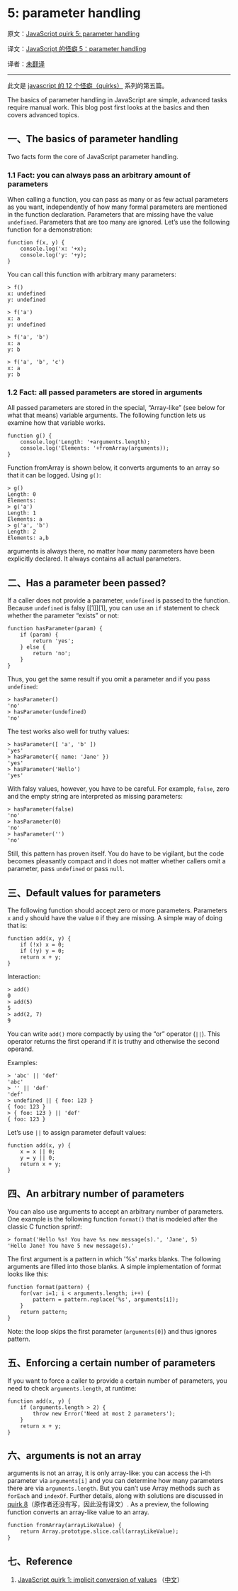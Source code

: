 5: parameter handling
==============

原文：[JavaScript quirk 5: parameter handling](http://www.2ality.com/2013/04/quirk-automatic-globals.html)

译文：[JavaScript 的怪癖 5：parameter handling](#)

译者：[未翻译]()

----------------------------------------------------

此文是 [javascript 的 12 个怪癖（quirks）](http://justjavac.com/javascript/2013/04/08/12-javascript-quirks.html) 系列的第五篇。

The basics of parameter handling in JavaScript are simple, advanced tasks require manual work. 
This blog post first looks at the basics and then covers advanced topics.

## 一、The basics of parameter handling

Two facts form the core of JavaScript parameter handling.

### 1.1 Fact: you can always pass an arbitrary amount of parameters

When calling a function, you can pass as many or as few actual parameters as you want, 
independently of how many formal parameters are mentioned in the function declaration. 
Parameters that are missing have the value `undefined`. 
Parameters that are too many are ignored. 
Let’s use the following function for a demonstration:

    function f(x, y) {
        console.log('x: '+x);
        console.log('y: '+y);
    }

You can call this function with arbitrary many parameters:

    > f()
    x: undefined
    y: undefined

    > f('a')
    x: a
    y: undefined

    > f('a', 'b')
    x: a
    y: b

    > f('a', 'b', 'c')
    x: a
    y: b

### 1.2 Fact: all passed parameters are stored in arguments

All passed parameters are stored in the special, “Array-like” (see below for what that means) variable arguments. 
The following function lets us examine how that variable works.

    function g() {
        console.log('Length: '+arguments.length);
        console.log('Elements: '+fromArray(arguments));
    }

Function fromArray is shown below, it converts arguments to an array so that it can be logged. 
Using `g()`:

    > g()
    Length: 0
    Elements: 
    > g('a')
    Length: 1
    Elements: a
    > g('a', 'b')
    Length: 2
    Elements: a,b

arguments is always there, no matter how many parameters have been explicitly declared. 
It always contains all actual parameters.

## 二、Has a parameter been passed?

If a caller does not provide a parameter, `undefined` is passed to the function. Because `undefined` is falsy [\[1\]][1], 
you can use an `if` statement to check whether the parameter “exists” or not:

    function hasParameter(param) {
        if (param) {
            return 'yes';
        } else {
            return 'no';
        }
    }

Thus, you get the same result if you omit a parameter and if you pass `undefined`:

    > hasParameter()
    'no'
    > hasParameter(undefined)
    'no'

The test works also well for truthy values:

    > hasParameter([ 'a', 'b' ])
    'yes'
    > hasParameter({ name: 'Jane' })
    'yes'
    > hasParameter('Hello')
    'yes'

With falsy values, however, you have to be careful. 
For example, `false`, zero and the empty string are interpreted as missing parameters:

    > hasParameter(false)
    'no'
    > hasParameter(0)
    'no'
    > hasParameter('')
    'no'

Still, this pattern has proven itself. You do have to be vigilant, 
but the code becomes pleasantly compact and it does not matter whether callers omit a parameter, 
pass `undefined` or pass `null`.

## 三、Default values for parameters

The following function should accept zero or more parameters. 
Parameters `x` and `y` should have the value `0` if they are missing. 
A simple way of doing that is:

    function add(x, y) {
        if (!x) x = 0;
        if (!y) y = 0;
        return x + y;
    }

Interaction:

    > add()
    0
    > add(5)
    5
    > add(2, 7)
    9

You can write `add()` more compactly by using the “or” operator (`||`). 
This operator returns the first operand if it is truthy and otherwise the second operand. 

Examples:

    > 'abc' || 'def'
    'abc'
    > '' || 'def'
    'def'
    > undefined || { foo: 123 }
    { foo: 123 }
    > { foo: 123 } || 'def'
    { foo: 123 }

Let’s use `||` to assign parameter default values:

    function add(x, y) {
        x = x || 0;
        y = y || 0;
        return x + y;
    }

## 四、An arbitrary number of parameters

You can also use arguments to accept an arbitrary number of parameters. 
One example is the following function `format()` that is modeled after the classic C function sprintf:

    > format('Hello %s! You have %s new message(s).', 'Jane', 5)
    'Hello Jane! You have 5 new message(s).'

The first argument is a pattern in which '%s' marks blanks. 
The following arguments are filled into those blanks. 
A simple implementation of format looks like this:

    function format(pattern) {
        for(var i=1; i < arguments.length; i++) {
            pattern = pattern.replace('%s', arguments[i]);
        }
        return pattern;
    }

Note: the loop skips the first parameter (`arguments[0]`) and thus ignores pattern.

## 五、Enforcing a certain number of parameters

If you want to force a caller to provide a certain number of parameters, you need to check `arguments.length`, at runtime:

    function add(x, y) {
        if (arguments.length > 2) {
            throw new Error('Need at most 2 parameters');
        }
        return x + y;
    }

## 六、arguments is not an array

arguments is not an array, it is only array-like: you can access the i-th parameter via `arguments[i]` and you can determine how many parameters there are via `arguments.length`. 
But you can’t use Array methods such as `forEach` and `indexOf`. 
Further details, along with solutions are discussed in [quirk 8]()（原作者还没有写，因此没有译文）. 
As a preview, the following function converts an array-like value to an array.

    function fromArray(arrayLikeValue) {
        return Array.prototype.slice.call(arrayLikeValue);
    }

## 七、Reference

1. [JavaScript quirk 1: implicit conversion of values][1en] （[中文][1zh]）

[1en]: http://www.2ality.com/2013/04/quirk-implicit-conversion.html "JavaScript quirk 1: implicit conversion of values"
[1zh]: http://justjavac.com/javascript/2013/04/08/javascript-quirk-1-implicit-conversion-of-values.html "JavaScript 的怪癖 1：隐式类型转换"
